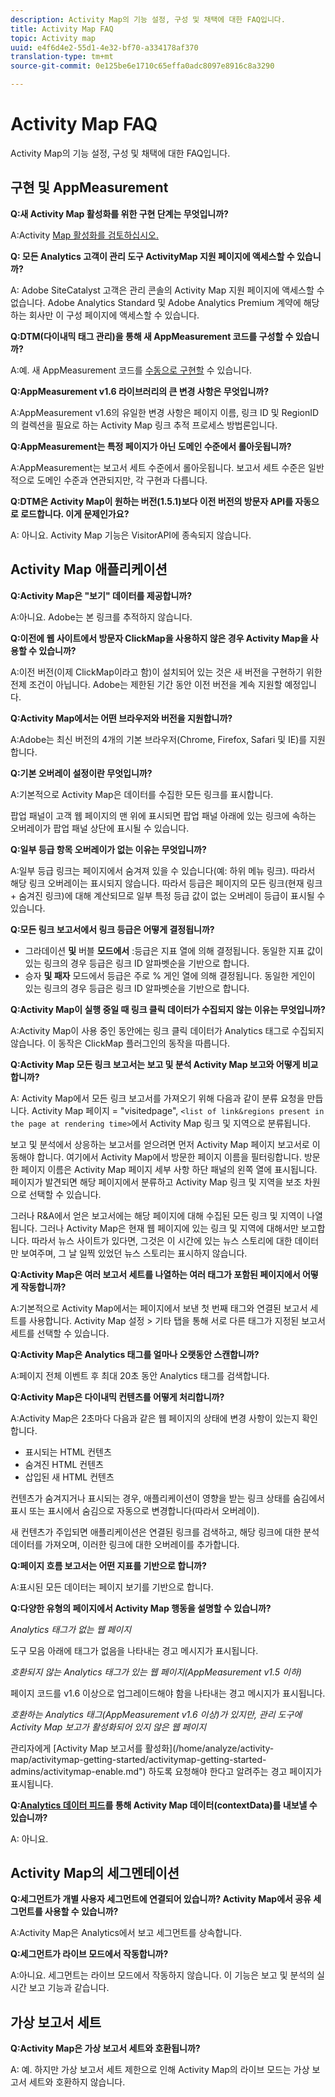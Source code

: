 ```yaml
---
description: Activity Map의 기능 설정, 구성 및 채택에 대한 FAQ입니다.
title: Activity Map FAQ
topic: Activity map
uuid: e4f6d4e2-55d1-4e32-bf70-a334178af370
translation-type: tm+mt
source-git-commit: 0e125be6e1710c65effa0adc8097e8916c8a3290

---
```



# Activity Map FAQ

Activity Map의 기능 설정, 구성 및 채택에 대한 FAQ입니다.

## 구현 및 AppMeasurement

**Q:새 Activity Map 활성화를 위한 구현 단계는 무엇입니까?**

A:Activity [Map 활성화를 검토하십시오.](/help/analyze/activity-map/activitymap-getting-started/activitymap-getting-started-admins/activitymap-enable.md)

**Q: 모든 Analytics 고객이 관리 도구 ActivityMap 지원 페이지에 액세스할 수 있습니까?**

A: Adobe SiteCatalyst 고객은 관리 콘솔의 Activity Map 지원 페이지에 액세스할 수 없습니다. Adobe Analytics Standard 및 Adobe Analytics Premium 계약에 해당하는 회사만 이 구성 페이지에 액세스할 수 있습니다.

**Q:DTM(다이내믹 태그 관리)을 통해 새 AppMeasurement 코드를 구성할 수 있습니까?**

A:예. 새 AppMeasurement 코드를 [수동으로 구현할](https://marketing.adobe.com/resources/help/en_US/dtm/analytics_dtm.html) 수 있습니다.

**Q:AppMeasurement v1.6 라이브러리의 큰 변경 사항은 무엇입니까?**

A:AppMeasurement v1.6의 유일한 변경 사항은 페이지 이름, 링크 ID 및 RegionID의 컬렉션을 필요로 하는 Activity Map 링크 추적 프로세스 방법론입니다.

**Q:AppMeasurement는 특정 페이지가 아닌 도메인 수준에서 롤아웃됩니까?**

A:AppMeasurement는 보고서 세트 수준에서 롤아웃됩니다. 보고서 세트 수준은 일반적으로 도메인 수준과 연관되지만, 각 구현과 다릅니다.

**Q:DTM은 Activity Map이 원하는 버전(1.5.1)보다 이전 버전의 방문자 API를 자동으로 로드합니다. 이게 문제인가요?**

A: 아니요. Activity Map 기능은 VisitorAPI에 종속되지 않습니다.

## Activity Map 애플리케이션

<!--**Q: How does Activity Map support Single-Page Applications (SPA)?**

A: 

* Every few seconds, Activity Map scans the web page, looking for changes to the page. ActivityMap finds new content on the page without needing a new page load, but this new content is always attributed to the first pageName found when the page loaded.

* Activity Map checks to see if the visibility of links that it knows about has changed. If a change in visibility is found, then the [Links On Page](/help/analyze/activity-map/activitymap-links-report.md) table's Present column for that link updates with **[!UICONTROL Displayed]** or **[!UICONTROL Hidden]**.

* When user interaction creates new content, any new elements that are found by AppMeasurement to be a link will be added to the **[!UICONTROL Links On Page]** table. Activity Map sends a new data request that includes these new links. The new links should appear in the **[!UICONTROL Links On Page]** table when the data request is handled by the UI.-->

**Q:Activity Map은 &quot;보기&quot; 데이터를 제공합니까?**

A:아니요. Adobe는 본 링크를 추적하지 않습니다.

**Q:이전에 웹 사이트에서 방문자 ClickMap을 사용하지 않은 경우 Activity Map을 사용할 수 있습니까?**

A:이전 버전(이제 ClickMap이라고 함)이 설치되어 있는 것은 새 버전을 구현하기 위한 전제 조건이 아닙니다. Adobe는 제한된 기간 동안 이전 버전을 계속 지원할 예정입니다.

**Q:Activity Map에서는 어떤 브라우저와 버전을 지원합니까?**

A:Adobe는 최신 버전의 4개의 기본 브라우저(Chrome, Firefox, Safari 및 IE)를 지원합니다.

**Q:기본 오버레이 설정이란 무엇입니까?**

A:기본적으로 Activity Map은 데이터를 수집한 모든 링크를 표시합니다.

팝업 패널이 고객 웹 페이지의 맨 위에 표시되면 팝업 패널 아래에 있는 링크에 속하는 오버레이가 팝업 패널 상단에 표시될 수 있습니다.

**Q:일부 등급 항목 오버레이가 없는 이유는 무엇입니까?**

A:일부 등급 링크는 페이지에서 숨겨져 있을 수 있습니다(예: 하위 메뉴 링크). 따라서 해당 링크 오버레이는 표시되지 않습니다. 따라서 등급은 페이지의 모든 링크(현재 링크 + 숨겨진 링크)에 대해 계산되므로 일부 특정 등급 값이 없는 오버레이 등급이 표시될 수 있습니다.

**Q:모든 링크 보고서에서 링크 등급은 어떻게 결정됩니까?**

* 그라데이션 **및** 버블 **모드에서** :등급은 지표 열에 의해 결정됩니다. 동일한 지표 값이 있는 링크의 경우 등급은 링크 ID 알파벳순을 기반으로 합니다.
* 승자 **및 패자** 모드에서 등급은 주로 % 게인 열에 의해 결정됩니다. 동일한 게인이 있는 링크의 경우 등급은 링크 ID 알파벳순을 기반으로 합니다.

**Q:Activity Map이 실행 중일 때 링크 클릭 데이터가 수집되지 않는 이유는 무엇입니까?**

A:Activity Map이 사용 중인 동안에는 링크 클릭 데이터가 Analytics 태그로 수집되지 않습니다. 이 동작은 ClickMap 플러그인의 동작을 따릅니다.

**Q:Activity Map 모든 링크 보고서는 보고 및 분석 Activity Map 보고와 어떻게 비교합니까?**

A: Activity Map에서 모든 링크 보고서를 가져오기 위해 다음과 같이 분류 요청을 만듭니다. Activity Map 페이지 = &quot;visitedpage&quot;, `<list of link&regions present in the page at rendering time>`에서 Activity Map 링크 및 지역으로 분류됩니다.

보고 및 분석에서 상응하는 보고서를 얻으려면 먼저 Activity Map 페이지 보고서로 이동해야 합니다. 여기에서 Activity Map에서 방문한 페이지 이름을 필터링합니다. 방문한 페이지 이름은 Activity Map 페이지 세부 사항 하단 패널의 왼쪽 열에 표시됩니다. 페이지가 발견되면 해당 페이지에서 분류하고 Activity Map 링크 및 지역을 보조 차원으로 선택할 수 있습니다.

그러나 R&amp;A에서 얻은 보고서에는 해당 페이지에 대해 수집된 모든 링크 및 지역이 나열됩니다. 그러나 Activity Map은 현재 웹 페이지에 있는 링크 및 지역에 대해서만 보고합니다. 따라서 뉴스 사이트가 있다면, 그것은 이 시간에 있는 뉴스 스토리에 대한 데이터만 보여주며, 그 날 일찍 있었던 뉴스 스토리는 표시하지 않습니다.

**Q:Activity Map은 여러 보고서 세트를 나열하는 여러 태그가 포함된 페이지에서 어떻게 작동합니까?**

A:기본적으로 Activity Map에서는 페이지에서 보낸 첫 번째 태그와 연결된 보고서 세트를 사용합니다. Activity Map 설정 > 기타 탭을 통해 서로 다른 태그가 지정된 보고서 세트를 선택할 수 있습니다.

**Q:Activity Map은 Analytics 태그를 얼마나 오랫동안 스캔합니까?**

A:페이지 전체 이벤트 후 최대 20초 동안 Analytics 태그를 검색합니다.

**Q:Activity Map은 다이내믹 컨텐츠를 어떻게 처리합니까?**

A:Activity Map은 2초마다 다음과 같은 웹 페이지의 상태에 변경 사항이 있는지 확인합니다.

* 표시되는 HTML 컨텐츠
* 숨겨진 HTML 컨텐츠
* 삽입된 새 HTML 컨텐츠

컨텐츠가 숨겨지거나 표시되는 경우, 애플리케이션이 영향을 받는 링크 상태를 숨김에서 표시 또는 표시에서 숨김으로 자동으로 변경합니다(따라서 오버레이).

새 컨텐츠가 주입되면 애플리케이션은 연결된 링크를 검색하고, 해당 링크에 대한 분석 데이터를 가져오며, 이러한 링크에 대한 오버레이를 추가합니다.

**Q:페이지 흐름 보고서는 어떤 지표를 기반으로 합니까?**

A:표시된 모든 데이터는 페이지 보기를 기반으로 합니다.

**Q:다양한 유형의 페이지에서 Activity Map 행동을 설명할 수 있습니까?**

*Analytics 태그가 없는 웹 페이지*

도구 모음 아래에 태그가 없음을 나타내는 경고 메시지가 표시됩니다.

*호환되지 않는 Analytics 태그가 있는 웹 페이지(AppMeasurement v1.5 이하)*

페이지 코드를 v1.6 이상으로 업그레이드해야 함을 나타내는 경고 메시지가 표시됩니다.

*호환하는 Analytics 태그(AppMeasurement v1.6 이상)가 있지만, 관리 도구에 Activity Map 보고가 활성화되어 있지 않은 웹 페이지*

관리자에게 \[Activity Map 보고서를 활성화\](/home/analyze/activity-map/activitymap-getting-started/activitymap-getting-started-admins/activitymap-enable.md&quot;) 하도록 요청해야 한다고 알려주는 경고 페이지가 표시됩니다.

**Q:[Analytics 데이터 피드](https://docs.adobe.com/content/help/en/analytics/export/analytics-data-feed/data-feed-overview.html)를 통해 Activity Map 데이터(contextData)를 내보낼 수 있습니까?**

A: 아니요.

## Activity Map의 세그멘테이션

**Q:세그먼트가 개별 사용자 세그먼트에 연결되어 있습니까? Activity Map에서 공유 세그먼트를 사용할 수 있습니까?**

A:Activity Map은 Analytics에서 보고 세그먼트를 상속합니다.

**Q:세그먼트가 라이브 모드에서 작동합니까?**

A:아니요. 세그먼트는 라이브 모드에서 작동하지 않습니다. 이 기능은 보고 및 분석의 실시간 보고 기능과 같습니다.

## 가상 보고서 세트

**Q:Activity Map은 가상 보고서 세트와 호환됩니까?**

A: 예. 하지만 가상 보고서 세트 제한으로 인해 Activity Map의 라이브 모드는 가상 보고서 세트와 호환하지 않습니다.
